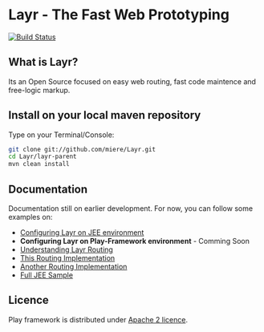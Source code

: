 # Layr - The Fast Web Prototyping
[![Build Status](https://travis-ci.org/miere/Layr.png?branch=master)](https://travis-ci.org/miere/Layr)

## What is Layr?

Its an Open Source focused on easy web routing, fast code maintence and free-logic markup.

## Install on your local maven repository

Type on your Terminal/Console:
```bash
git clone git://github.com/miere/Layr.git
cd Layr/layr-parent
mvn clean install
```

## Documentation
Documentation still on earlier development. For now, you can follow some examples on:
- [Configuring Layr on JEE environment](https://github.com/miere/Layr/wiki/Configuring-Layr-on-JEE-environment)
- **Configuring Layr on Play-Framework environment** - Comming Soon
- [Understanding Layr Routing](https://github.com/miere/Layr/wiki/Understanding-Layr-Routing)
- [This Routing Implementation](https://github.com/miere/Layr/blob/3.0/layr-core/tests/layr/routing/sample/HelloResource.java)
- [Another Routing Implementation](https://github.com/miere/Layr/blob/3.0/layr-core/tests/layr/routing/sample/HomeResource.java)
- [Full JEE Sample](https://github.com/miere/Layr/tree/3.0/samples/layr-jee-sample)

## Licence
Play framework is distributed under [Apache 2 licence](http://www.apache.org/licenses/LICENSE-2.0.html).
